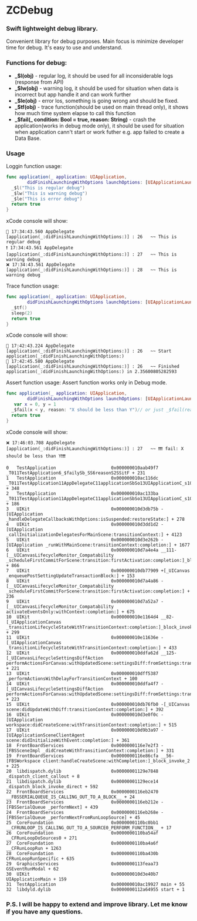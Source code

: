 # ZCDebug
### Swift lightweight debug library.
Сonvenient library for debug purposes. Main focus is minimize developer time for debug. It's easy to use and understand.

### Functions for debug:
* **_$l(obj)** - regular log, it should be used for all inconsiderable logs (response from API)
* **_$lw(obj)** - warning log, it should be used for situation when data is incorrect but app handle it and can work further
* **_$le(obj)** - error los, something is going wrong and should be fixed.
* **_$tf(obj)** - trace function(should be used on main thread only), it shows how much time system elapse to call this function
* **_$fail(\_ condition: Bool = true, reason: String)** - crash the application(works in debug mode only), it should be used for situation when application cann't start or work futher e.g. app failed to create a Data Base.

### Usage
Loggin function usage:
```Swift
func application(_ application: UIApplication, 
        didFinishLaunchingWithOptions launchOptions: [UIApplicationLaunchOptionsKey: Any]?) -> Bool {	
  _$l("This is regular debug")
  _$lw("This is warning debug")
  _$le("This is error debug")
  return true
}
```
xCode console will show:
```
💬 17:34:43.560 AppDelegate [application(_:didFinishLaunchingWithOptions:)] : 26   ~~ This is regular debug
❗ 17:34:43.561 AppDelegate [application(_:didFinishLaunchingWithOptions:)] : 27   ~~ This is warning debug
❌ 17:34:43.561 AppDelegate [application(_:didFinishLaunchingWithOptions:)] : 28   ~~ This is warning debug
```

Trace function usage:
```Swift
func application(_ application: UIApplication, 
        didFinishLaunchingWithOptions launchOptions: [UIApplicationLaunchOptionsKey: Any]?) -> Bool {	
  _$tf()
  sleep(2)
  return true
}
```
xCode console will show:
```
💬 17:42:43.224 AppDelegate [application(_:didFinishLaunchingWithOptions:)] : 26   ~~ Start application(_:didFinishLaunchingWithOptions:)
💬 17:42:45.580 AppDelegate [application(_:didFinishLaunchingWithOptions:)] : 26   ~~ Finished application(_:didFinishLaunchingWithOptions:) in 2.35600805282593
```

Assert function usage:
Assert function works only in Debug mode.
```Swift
func application(_ application: UIApplication, 
        didFinishLaunchingWithOptions launchOptions: [UIApplicationLaunchOptionsKey: Any]?) -> Bool {	
   var x = 0, y = 1
  _$fail(x < y, reason: "X should be less than Y")// or just _$fail(reason: "Data Base can not be migrated")
  return true
}
```
xCode console will show:
```
❌ 17:46:03.708 AppDelegate [application(_:didFinishLaunchingWithOptions:)] : 27   ~~ ❗❗❗ fail: X should be less than Y❗❗❗

0   TestApplication                     0x000000010aab49f7 _T011TestApplication6_$failySb_SS6reasonS2SSitF + 231
1   TestApplication                     0x000000010ac116dc _T011TestApplication11AppDelegateC11applicationSbSo13UIApplicationC_s10DictionaryVySC0F16LaunchOptionsKeyVypGSg022didFinishLaunchingWithI0tF + 348
2   TestApplication                     0x000000010ac133ba _T011TestApplication11AppDelegateC11applicationSbSo13UIApplicationC_s10DictionaryVySC0F16LaunchOptionsKeyVypGSg022didFinishLaunchingWithI0tFTo + 186
3   UIKit                               0x000000010d3db75b -[UIApplication _handleDelegateCallbacksWithOptions:isSuspended:restoreState:] + 278
4   UIKit                               0x000000010d3dd1d2 -[UIApplication _callInitializationDelegatesForMainScene:transitionContext:] + 4123
5   UIKit                               0x000000010d3e262b -[UIApplication _runWithMainScene:transitionContext:completion:] + 1677
6   UIKit                               0x000000010d7a4e4a __111-[__UICanvasLifecycleMonitor_Compatability _scheduleFirstCommitForScene:transition:firstActivation:completion:]_block_invoke + 866
7   UIKit                               0x000000010db77909 +[_UICanvas _enqueuePostSettingUpdateTransactionBlock:] + 153
8   UIKit                               0x000000010d7a4a86 -[__UICanvasLifecycleMonitor_Compatability _scheduleFirstCommitForScene:transition:firstActivation:completion:] + 236
9   UIKit                               0x000000010d7a52a7 -[__UICanvasLifecycleMonitor_Compatability activateEventsOnly:withContext:completion:] + 675
10  UIKit                               0x000000010e1164d4 __82-[_UIApplicationCanvas _transitionLifecycleStateWithTransitionContext:completion:]_block_invoke + 299
11  UIKit                               0x000000010e11636e -[_UIApplicationCanvas _transitionLifecycleStateWithTransitionContext:completion:] + 433
12  UIKit                               0x000000010ddfa62d __125-[_UICanvasLifecycleSettingsDiffAction performActionsForCanvas:withUpdatedScene:settingsDiff:fromSettings:transitionContext:]_block_invoke + 221
13  UIKit                               0x000000010dff5387 _performActionsWithDelayForTransitionContext + 100
14  UIKit                               0x000000010ddfa4f7 -[_UICanvasLifecycleSettingsDiffAction performActionsForCanvas:withUpdatedScene:settingsDiff:fromSettings:transitionContext:] + 223
15  UIKit                               0x000000010db76fb0 -[_UICanvas scene:didUpdateWithDiff:transitionContext:completion:] + 392
16  UIKit                               0x000000010d3e0f0c -[UIApplication workspace:didCreateScene:withTransitionContext:completion:] + 515
17  UIKit                               0x000000010d9b3a97 -[UIApplicationSceneClientAgent scene:didInitializeWithEvent:completion:] + 361
18  FrontBoardServices                  0x0000000116e7e2f3 -[FBSSceneImpl _didCreateWithTransitionContext:completion:] + 331
19  FrontBoardServices                  0x0000000116e86cfa __56-[FBSWorkspace client:handleCreateScene:withCompletion:]_block_invoke_2 + 225
20  libdispatch.dylib                   0x00000001129e7848 _dispatch_client_callout + 8
21  libdispatch.dylib                   0x00000001129ece14 _dispatch_block_invoke_direct + 592
22  FrontBoardServices                  0x0000000116eb2470 __FBSSERIALQUEUE_IS_CALLING_OUT_TO_A_BLOCK__ + 24
23  FrontBoardServices                  0x0000000116eb212e -[FBSSerialQueue _performNext] + 439
24  FrontBoardServices                  0x0000000116eb268e -[FBSSerialQueue _performNextFromRunLoopSource] + 45
25  CoreFoundation                      0x0000000110bc0bb1 __CFRUNLOOP_IS_CALLING_OUT_TO_A_SOURCE0_PERFORM_FUNCTION__ + 17
26  CoreFoundation                      0x0000000110ba54af __CFRunLoopDoSources0 + 271
27  CoreFoundation                      0x0000000110ba4a6f __CFRunLoopRun + 1263
28  CoreFoundation                      0x0000000110ba430b CFRunLoopRunSpecific + 635
29  GraphicsServices                    0x0000000113feaa73 GSEventRunModal + 62
30  UIKit                               0x000000010d3e40b7 UIApplicationMain + 159
31  TestApplication                     0x000000010ac19927 main + 55
32  libdyld.dylib                       0x0000000112a64955 start + 1
```

### P.S. I will be happy to extend and improve library. Let me know if you have any questions.
